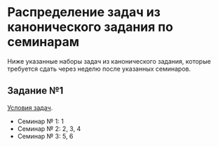 # Распределение задач из канонического задания по семинарам

Ниже указанные наборы задач из канонического задания, которые требуется сдать через неделю после указанных семинаров.

## Задание №1

[Условия задач](https://s3.us-west-2.amazonaws.com/secure.notion-static.com/0ebc66a6-748b-4a6f-9f72-a9aac7dcd90a/Task1.pdf?X-Amz-Algorithm=AWS4-HMAC-SHA256&X-Amz-Content-Sha256=UNSIGNED-PAYLOAD&X-Amz-Credential=AKIAT73L2G45EIPT3X45%2F20230207%2Fus-west-2%2Fs3%2Faws4_request&X-Amz-Date=20230207T123541Z&X-Amz-Expires=86400&X-Amz-Signature=cf1129584a8d35fb84a1d3fd95b612ead4a82bd37adb11a3fd913080e63651d3&X-Amz-SignedHeaders=host&response-content-disposition=filename%3D%22%25D0%2597%25D0%25B0%25D0%25B4%25D0%25B0%25D0%25BD%25D0%25B8%25D0%25B5%25201.pdf%22&x-id=GetObject).

- Семинар № 1: 1
- Семинар № 2: 2, 3, 4
- Семинар № 3: 5, 6
